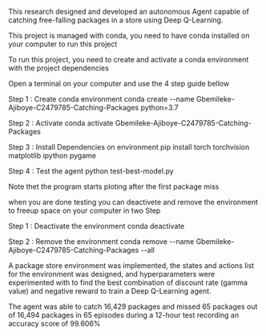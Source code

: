 This research designed and developed an autonomous Agent capable of catching free-falling packages in a store using Deep Q-Learning.

This project is managed with conda, you need to have conda installed on your computer to run this project

To run this project, you need to create and activate a conda environment with the project dependencies

Open a terminal on your computer and use the 4 step guide bellow

Step 1 : Create conda environment
conda create --name Gbemileke-Ajiboye-C2479785-Catching-Packages python=3.7

Step 2 : Activate 
conda activate Gbemileke-Ajiboye-C2479785-Catching-Packages


Step 3 : Install Dependencies on environment 
pip install torch torchvision matplotlib ipython pygame

Step 4 : Test the agent
python test-best-model.py

Note thet the program starts ploting after the first package miss

when you are done testing you can deactivete and remove the environment to freeup space on your computer in two Step

Step 1 : Deactivate the environment
conda deactivate

Step 2 : Remove the environment 
conda remove --name Gbemileke-Ajiboye-C2479785-Catching-Packages --all

A package store environment was implemented, the states and actions list for the environment was designed, and hyperparameters were experimented with to find the best combination of discount rate (gamma value) and negative reward to train a Deep Q-Learning agent. 

The agent was able to catch 16,429 packages and missed 65 packages out of 16,494 packages in 65 episodes during a 12-hour test recording an accuracy score of 99.606%